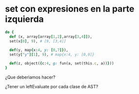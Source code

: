 # set con expresiones en la parte izquierda

```ruby
do {
  def (x, array[array[1,2],array[3,4]]),
  set(x[0], 9), # [9, [3,4]]
  
  def(y, map{x:4, y: [0,7]}),
  set(y["y"][1], 9), # map{x:4, y: [0,9]}

  def(z, object({c:4, g: fun(a, set(this.c, a))}))
}
```

¿Que deberìamos hacer?

¿Tener un leftEvaluate por cada clase de AST?